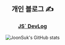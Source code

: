 
<div align="center">
  <h2>
    개인 블로그 ✍
  </h2>
  <h3>
    <a href="https://chojs28-dev.notion.site/JS-DevLog-fadf338bf8b0448e86eba897d69b0b8a" target="_blank">
      JS` DevLog  
    </a>
  </h3>
  
![JoonSuk's GitHub stats](https://github-readme-stats.vercel.app/api?username=JoonSukCho&show_icons=true&theme=default)
</div>
